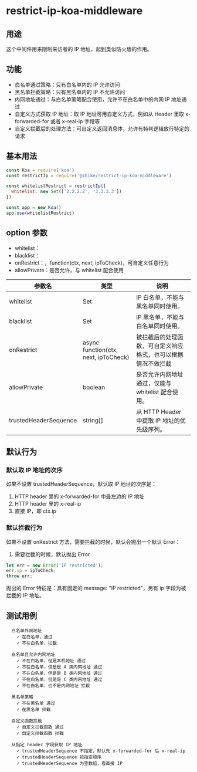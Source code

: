 # restrict-ip-koa-middleware

## 用途

这个中间件用来限制来访者的 IP 地址，起到类似防火墙的作用。

## 功能

- 白名单通过策略：只有白名单内的 IP 允许访问
- 黑名单拦截策略：只有黑名单内的 IP 不允许访问
- 内网地址通过：与白名单策略配合使用，允许不在白名单中的内网 IP 地址通过
- 自定义方式获取 IP 地址：取 IP 地址可用自定义方式，例如从 Header 里取 x-forwarded-for 或者 x-real-ip 字段等
- 自定义拦截后的处理方法：可自定义返回消息体，允许有特判逻辑放行特定的请求

## 基本用法
```js
const Koa = require('koa')
const restrictIp = require('@zhike/restrict-ip-koa-middleware')

const whitelistRestrict = restrictIp({
  whitelist: new Set(['2.2.2.2', '3.3.3.3'])
})

const app = new Koa()
app.use(whitelistRestrict)
```

## option 参数
- whitelist：
- blacklist：
- onRestrict：，function(ctx, next, ipToCheck)，可自定义任意行为
- allowPrivate：是否允许，与 whitelist 配合使用

| 参数名                 | 类型                          |  说明  |
| --------              | -----                         | ------ |
| whitelist             | Set                           | IP 白名单，不能与黑名单同时使用。                            |
| blacklist             | Set                           | IP 黑名单，不能与白名单同时使用。                            |
| onRestrict            | async function(ctx, next, ipToCheck)| 被拦截后的处理函数，可自定义响应格式，也可以根据情况不做拦截     |
| allowPrivate          | boolean                       | 是否允许内网地址通过，仅能与 whitelist 配合使用。             |
| trustedHeaderSequence | string[]                      | 从 HTTP Header 中提取 IP 地址的优先级序列。                  |


## 默认行为

### 默认取 IP 地址的次序
如果不设置 trustedHeaderSequence，默认取 IP 地址的次序是：
1. HTTP header 里的 x-forwarded-for 中最左边的 IP 地址
2. HTTP header 里的 x-real-ip
3. 直接 IP，即 ctx.ip

### 默认拦截行为
如果不设置 onRestrict 方法，需要拦截的时候，默认会抛出一个默认 Error：
1. 需要拦截的时候，默认抛出 Error
```js
let err = new Error('IP restricted');
err.ip = ipToCheck;
throw err;
```
抛出的 Error 特征是：具有固定的 message: "IP restricted"，另有 ip 字段为被拦截的 IP 地址。


## 测试用例

```
  白名单外网地址
    ✓ 在白名单，通过
    ✓ 不在白名单，拦截

  白名单且允许内网地址
    ✓ 不在白名单，但是本机地址 通过
    ✓ 不在白名单，但是是 A 类内网地址 通过
    ✓ 不在白名单，但是是 B 类内网地址 通过
    ✓ 不在白名单，但是是 C 类内网地址 通过
    ✓ 不在白名单，也不是内网地址 拦截

  黑名单策略
    ✓ 不在黑名单 通过
    ✓ 在黑名单 拦截

  自定义函数拦截
    ✓ 自定义拦截函数 通过
    ✓ 自定义拦截函数 拦截

  从指定 header 字段获取 IP 地址
    ✓ trustedHeaderSequence 不指定，默认先 x-forwarded-for 后 x-real-ip
    ✓ trustedHeaderSequence 按指定顺序
    ✓ trustedHeaderSequence 为空数组，看直接 IP
```
